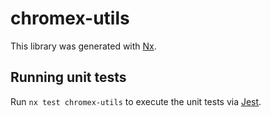 # chromex-utils

This library was generated with [Nx](https://nx.dev).

## Running unit tests

Run `nx test chromex-utils` to execute the unit tests via [Jest](https://jestjs.io).
